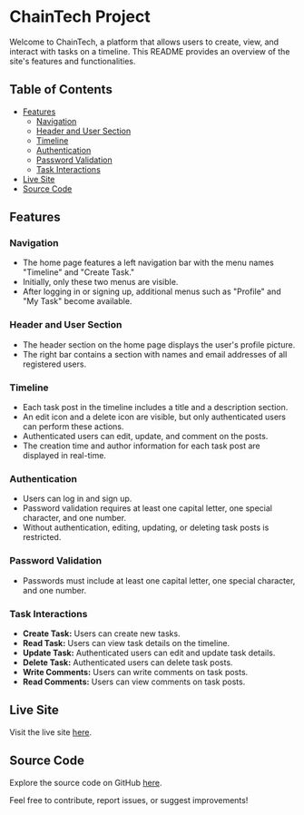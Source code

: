 # ChainTech Project

Welcome to ChainTech, a platform that allows users to create, view, and interact with tasks on a timeline. This README provides an overview of the site's features and functionalities.

## Table of Contents

- [Features](#features)
  - [Navigation](#navigation)
  - [Header and User Section](#header-and-user-section)
  - [Timeline](#timeline)
  - [Authentication](#authentication)
  - [Password Validation](#password-validation)
  - [Task Interactions](#task-interactions)
- [Live Site](#live-site)
- [Source Code](#source-code)

## Features

### Navigation

- The home page features a left navigation bar with the menu names "Timeline" and "Create Task."
- Initially, only these two menus are visible.
- After logging in or signing up, additional menus such as "Profile" and "My Task" become available.

### Header and User Section

- The header section on the home page displays the user's profile picture.
- The right bar contains a section with names and email addresses of all registered users.

### Timeline

- Each task post in the timeline includes a title and a description section.
- An edit icon and a delete icon are visible, but only authenticated users can perform these actions.
- Authenticated users can edit, update, and comment on the posts.
- The creation time and author information for each task post are displayed in real-time.

### Authentication

- Users can log in and sign up.
- Password validation requires at least one capital letter, one special character, and one number.
- Without authentication, editing, updating, or deleting task posts is restricted.

### Password Validation

- Passwords must include at least one capital letter, one special character, and one number.

### Task Interactions

- **Create Task:** Users can create new tasks.
- **Read Task:** Users can view task details on the timeline.
- **Update Task:** Authenticated users can edit and update task details.
- **Delete Task:** Authenticated users can delete task posts.
- **Write Comments:** Users can write comments on task posts.
- **Read Comments:** Users can view comments on task posts.

## Live Site

Visit the live site [here](https://chain-tech-client.vercel.app/).

## Source Code

Explore the source code on GitHub [here](https://github.com/Si-Faisal/ChainTeckProject).

Feel free to contribute, report issues, or suggest improvements!

